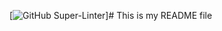 [![GitHub Super-Linter](https://github.com/sumitsingh-kiwi/github-actions/workflows/Lint%20Code%20Base/badge.svg)]# This is my README file

